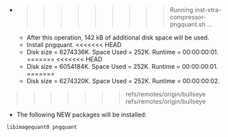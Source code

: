 * >>>>>>>>> Running inst-xtra-compressor-pngquant.sh ...
  * After this operation, 142 kB of additional disk space will be used.
  * Install pngquant.
<<<<<<< HEAD
  * Disk size = 6274336K. Space Used = 252K. Runtime = 00:00:00:01.
=======
<<<<<<< HEAD
  * Disk size = 6054184K. Space Used = 252K. Runtime = 00:00:00:01.
=======
  * Disk size = 6274320K. Space Used = 252K. Runtime = 00:00:00:02.
>>>>>>> refs/remotes/origin/bullseye
>>>>>>> refs/remotes/origin/bullseye
  * The following NEW packages will be installed:
  ```bash
libimagequant0 pngquant
  ```

